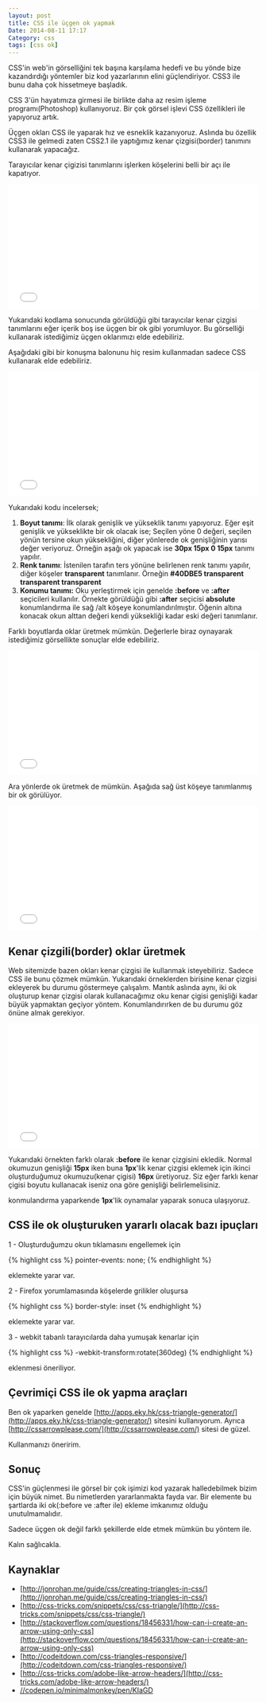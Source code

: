 ```yaml
---
layout: post
title: CSS ile üçgen ok yapmak
Date: 2014-08-11 17:17
Category: css
tags: [css ok]
---
```


CSS'in web'in görselliğini tek başına karşılama hedefi ve bu yönde bize kazandırdığı yöntemler biz kod yazarlarının elini güçlendiriyor. CSS3 ile bunu daha çok hissetmeye başladık.

CSS 3'ün hayatımıza girmesi ile birlikte daha az resim işleme programı(Photoshop) kullanıyoruz. Bir çok görsel işlevi CSS özellikleri ile yapıyoruz artık. 

Üçgen okları CSS ile yaparak hız ve esneklik kazanıyoruz. Aslında bu özellik CSS3 ile gelmedi zaten CSS2.1 ile yaptığımız kenar çizgisi(border) tanımını kullanarak yapacağız. 

Tarayıcılar kenar çigizisi tanımlarını işlerken köşelerini belli bir açı ile kapatıyor. 

<iframe scrolling="no" height="250" frameborder="0" style="width: 100%; overflow: hidden;" allowtransparency="true" data-height="250" src="//codepen.io/fatihhayri/embed/qCLuJ?type=result&amp;height=250" id="cp_embed_hgplm"></iframe>

Yukarıdaki kodlama sonucunda görüldüğü gibi tarayıcılar kenar çizgisi tanımlarını eğer içerik boş ise üçgen bir ok gibi yorumluyor. Bu görselliği kullanarak istediğimiz üçgen oklarımızı elde edebiliriz.

Aşağıdaki gibi bir konuşma balonunu hiç resim kullanmadan sadece CSS kullanarak elde edebiliriz.

<iframe scrolling="no" height="250" frameborder="0" style="width: 100%; overflow: hidden;" allowtransparency="true" data-height="250" src="//codepen.io/fatihhayri/embed/hJBjA?type=result&amp;height=250" id="cp_embed_hgplm"></iframe>

Yukarıdaki kodu incelersek; 

 1. **Boyut tanımı**: İlk olarak genişlik ve yükseklik tanımı yapıyoruz. Eğer eşit genişlik ve yükseklikte bir ok olacak ise; Seçilen yöne 0 değeri, seçilen yönün tersine okun yüksekliğini, diğer yönlerede ok genişliğinin yarısı değer veriyoruz. Örneğin aşağı ok yapacak ise **30px 15px 0 15px** tanımı yapılır.
 2. **Renk tanımı**: İstenilen tarafın ters yönüne belirlenen renk tanımı yapılır, diğer köşeler **transparent** tanımlanır. Örneğin **#40DBE5 transparent transparent transparent**
 3. **Konumu tanımı:** Oku yerleştirmek için genelde **:before** ve **:after** seçicileri kullanılır. Örnekte görüldüğü gibi **:after** seçicisi **absolute** konumlandırma ile sağ /alt köşeye konumlandırılmıştır. Öğenin altına konacak okun alttan değeri kendi yüksekliği kadar eski değeri tanımlanır.

Farklı boyutlarda oklar üretmek mümkün. Değerlerle biraz oynayarak istediğimiz görsellikte sonuçlar elde edebiliriz.

<iframe scrolling="no" height="250" frameborder="0" style="width: 100%; overflow: hidden;" allowtransparency="true" data-height="250" src="//codepen.io/fatihhayri/embed/DIbrn?type=result&amp;height=250" id="cp_embed_hgplm"></iframe>

Ara yönlerde ok üretmek de mümkün. Aşağıda sağ üst köşeye tanımlanmış bir ok görülüyor.

<iframe scrolling="no" height="250" frameborder="0" style="width: 100%; overflow: hidden;" allowtransparency="true" data-height="250" src="//codepen.io/fatihhayri/embed/mrjsB?type=result&amp;height=250" id="cp_embed_hgplm"></iframe>

## Kenar çizgili(border) oklar üretmek

Web sitemizde bazen okları kenar çizgisi ile kullanmak isteyebiliriz. Sadece CSS ile bunu çözmek mümkün. Yukarıdaki örneklerden birisine kenar çizgisi ekleyerek bu durumu göstermeye çalışalım. Mantık aslında aynı, iki ok oluşturup kenar çizgisi olarak kullanacağımız oku kenar çigisi genişliği kadar büyük yapmaktan geçiyor yöntem. Konumlandırırken de bu durumu göz önüne almak gerekiyor.

<iframe scrolling="no" height="250" frameborder="0" style="width: 100%; overflow: hidden;" allowtransparency="true" data-height="250" src="//codepen.io/fatihhayri/embed/JhrdC?type=result&amp;height=250" id="cp_embed_hgplm"></iframe>

Yukarıdaki örnekten farklı olarak **:before** ile kenar çizgisini ekledik. Normal okumuzun genişliği **15px** iken buna **1px**'lik kenar çizgisi eklemek için ikinci oluşturduğumuz okumuzu(kenar çigisi) **16px** üretiyoruz. Siz eğer farklı kenar çigisi boyutu kullanacak iseniz ona göre genişliği belirlemelisiniz. 

konmulandırma yaparkende **1px**'lik oynamalar yaparak sonuca ulaşıyoruz.

## CSS ile ok oluşturuken yararlı olacak bazı ipuçları

1 - Oluşturduğumzu okun tıklamasını engellemek için

{% highlight css %}
pointer-events: none;
{% endhighlight %}

eklemekte yarar var.

2 - Firefox yorumlamasında köşelerde grilikler oluşursa

{% highlight css %}
border-style: inset
{% endhighlight %}
    
eklemekte yarar var.

3 - webkit tabanlı tarayıcılarda daha yumuşak kenarlar için

{% highlight css %}
-webkit-transform:rotate(360deg)
{% endhighlight %}
    
eklenmesi öneriliyor.

## Çevrimiçi CSS ile ok yapma araçları 

Ben ok yaparken genelde [http://apps.eky.hk/css-triangle-generator/](http://apps.eky.hk/css-triangle-generator/) sitesini kullanıyorum. Ayrıca [http://cssarrowplease.com/](http://cssarrowplease.com/) sitesi de güzel. 

Kullanmanızı öneririm.

## Sonuç

CSS'in güçlenmesi ile görsel bir çok işimizi kod yazarak halledebilmek bizim için büyük nimet. Bu nimetlerden yararlanmakta fayda var. Bir elemente bu şartlarda iki ok(:before ve :after ile) ekleme imkanımız olduğu unutulmamalıdır.

Sadece üçgen ok değil farklı şekillerde elde etmek mümkün bu yöntem ile.

Kalın sağlıcakla.

## Kaynaklar

 - [http://jonrohan.me/guide/css/creating-triangles-in-css/](http://jonrohan.me/guide/css/creating-triangles-in-css/)
 - [http://css-tricks.com/snippets/css/css-triangle/](http://css-tricks.com/snippets/css/css-triangle/)
 - [http://stackoverflow.com/questions/18456331/how-can-i-create-an-arrow-using-only-css](http://stackoverflow.com/questions/18456331/how-can-i-create-an-arrow-using-only-css)
 - [http://codeitdown.com/css-triangles-responsive/](http://codeitdown.com/css-triangles-responsive/)
 - [http://css-tricks.com/adobe-like-arrow-headers/](http://css-tricks.com/adobe-like-arrow-headers/)
 - [//codepen.io/minimalmonkey/pen/KIaGD](//codepen.io/minimalmonkey/pen/KIaGD)